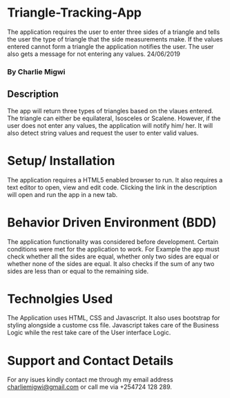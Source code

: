# Triangle-Tracking-App
The application requires the user to enter three sides of a triangle and tells the user the type of triangle that the side measurements make. If the values entered cannot form a triangle the application notifies the user. The user also gets a message for not entering any values. 24/06/2019
### By Charlie Migwi
## Description
The app will return three types of triangles based on the vlaues entered. The triangle can either be equilateral, Isosceles or Scalene. However, if the user does not enter any values, the application will notify him/ her. It will also detect string values and request the user to enter valid values.
# Setup/ Installation
The application requires a HTML5 enabled browser to run. It also requires a text editor to open, view and edit code. Clicking the link in the description will open and run the app in a new tab.
# Behavior Driven Environment (BDD)
The application functionality was considered before development. Certain conditions were met for the application to work. For Example the app must check whether all the sides are equal, whether only two sides are equal or whether none of the sides are equal. It also checks if the sum of any two sides are less than or equal to the remaining side.
# Technolgies Used
The Application uses HTML, CSS and Javascript. It also uses bootstrap for styling alongside a custome css file. Javascript takes care of the Business Logic while the rest take care of the User interface Logic.
# Support and Contact Details
For any isues kindly contact me through my email address charliemigwi@gmail.com or call me via +254724 128 289.
